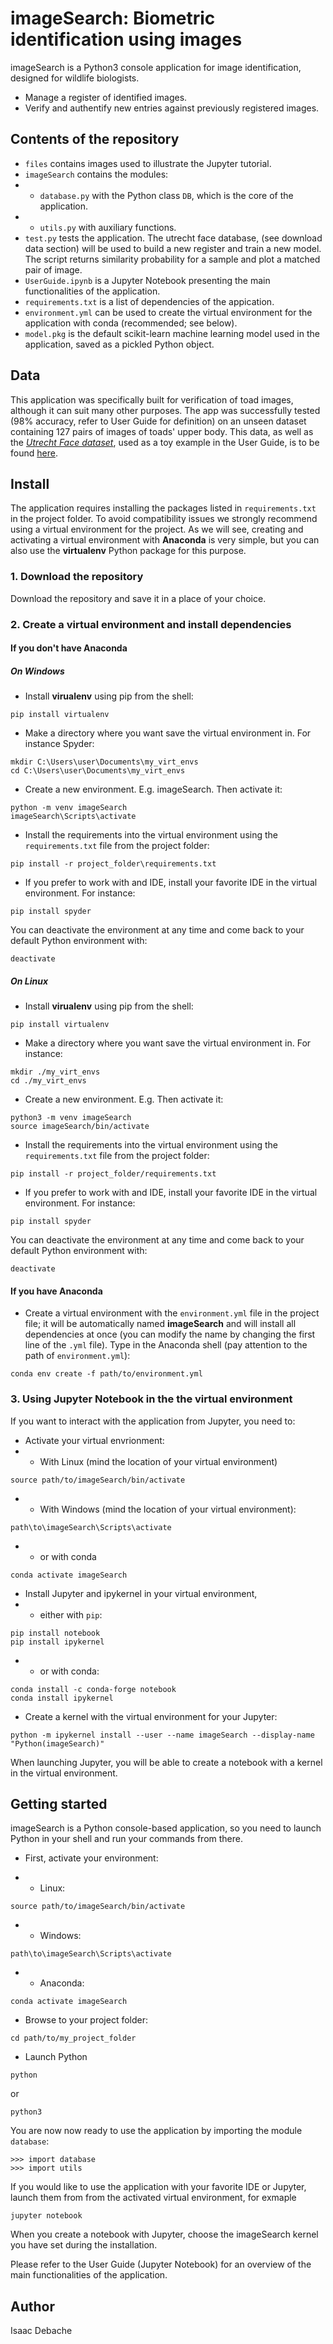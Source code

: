 # imageSearch: Biometric identification using images 

imageSearch is a Python3 console application for image identification, designed for wildlife biologists. 

* Manage a register of identified images.
* Verify and authentify new entries against previously registered images.

## Contents of the repository

* `files` contains images used to illustrate the Jupyter tutorial. 
* `imageSearch` contains the modules:
* *  `database.py` with the Python class `DB`, which is the core of the application.
* *  `utils.py` with auxiliary functions. 
* `test.py` tests the application. The utrecht face database, (see download data section) will be used to build a new register and train a new model. The script returns similarity probability for a sample and plot a matched pair of image.
* `UserGuide.ipynb` is a Jupyter Notebook presenting the main functionalities of the application. 
* `requirements.txt` is a list of dependencies of the appication.
* `environment.yml` can be used to create the virtual environment for the application with conda (recommended; see below).
* `model.pkg` is the default scikit-learn machine learning model used in the application, saved as a pickled Python object. 

## Data
This application was specifically built for verification of toad images, although it can suit many other purposes. The app was successfully tested (98% accuracy, refer to User Guide for definition) on an unseen dataset containing 127 pairs of images of toads' upper body. This data, as well as the [*Utrecht Face dataset*](http://pics.stir.ac.uk/2D_face_sets.htm), used as a toy example in the User Guide, is to be found [here](https://drive.google.com/drive/folders/1r_1X1777maJ8mBIArpi4eLQaTuLOjmH-?usp=sharing). 

## Install

The application requires installing the packages listed in `requirements.txt` in the project folder. To avoid compatibility issues
we strongly recommend using a virtual environment for the project. As we will see, creating and activating a virtual environment with **Anaconda** is very simple, but you can also 
use the **virtualenv** Python package for this purpose. 

### 1. Download the repository

Download the repository and save it in a place of your choice.

### 2. Create a virtual environment and install dependencies
#### If you don't have Anaconda
##### On Windows
* Install **virualenv** using pip from the shell:
```
pip install virtualenv
```
* Make a directory where you want save the virtual environment in. For instance Spyder:
```
mkdir C:\Users\user\Documents\my_virt_envs
cd C:\Users\user\Documents\my_virt_envs
```
* Create a new environment. E.g. imageSearch. Then activate it:
```
python -m venv imageSearch
imageSearch\Scripts\activate
```
* Install the requirements into the virtual environment using the `requirements.txt` file from the project folder:
```
pip install -r project_folder\requirements.txt 
```
* If you prefer to work with and IDE, install your favorite IDE in the virtual environment. For instance:
```
pip install spyder
```

You can deactivate the environment at any time and come back to your default Python environment with:
```
deactivate
```

##### On Linux
* Install **virualenv** using pip from the shell:
```
pip install virtualenv
```
* Make a directory where you want save the virtual environment in. For instance:
```
mkdir ./my_virt_envs
cd ./my_virt_envs
```
* Create a new environment. E.g. Then activate it:
```
python3 -m venv imageSearch
source imageSearch/bin/activate
```
* Install the requirements into the virtual environment using the `requirements.txt` file from the project folder:
```
pip install -r project_folder/requirements.txt 
```
* If you prefer to work with and IDE, install your favorite IDE in the virtual environment. For instance:
```
pip install spyder
```

You can deactivate the environment at any time and come back to your default Python environment with:
```
deactivate
```
#### If you have Anaconda

* Create a virtual environment with the `environment.yml` file in the project file; it will be automatically named **imageSearch** and will 
install all dependencies  at once (you can modify the name by changing the first line of the `.yml` file).
Type in the Anaconda shell (pay attention to the path of `environment.yml`): 
```
conda env create -f path/to/environment.yml
```
### 3. Using Jupyter Notebook in the the virtual environment
If you want to interact with the application from Jupyter, you need to:

* Activate your virtual envrionment:
* * With Linux (mind the location of your virtual environment)
```
source path/to/imageSearch/bin/activate
```
* * With Windows (mind the location of your virtual environment):
```
path\to\imageSearch\Scripts\activate
```
* * or with conda
```
conda activate imageSearch
```
* Install Jupyter and ipykernel in your virtual environment,
* * either with `pip`: 
 ```
 pip install notebook
 pip install ipykernel
 ```
* * or with conda:
 ```
 conda install -c conda-forge notebook
 conda install ipykernel
 ```
* Create a kernel with the virtual environment for your Jupyter:
```
python -m ipykernel install --user --name imageSearch --display-name "Python(imageSearch)"
```

When launching Jupyter, you will be able to create a notebook with a kernel in the virtual environment.

## Getting started
imageSearch is a Python console-based application, so you need to launch Python in your shell 
and run your commands from there.

* First, activate your environment:

* * Linux: 
```
source path/to/imageSearch/bin/activate
```
* * Windows:
```
path\to\imageSearch\Scripts\activate
```
* *  Anaconda:
```
conda activate imageSearch
```
* Browse to your project folder:
```
cd path/to/my_project_folder
```
* Launch Python
```
python
```
or 
```
python3
```

You are now now ready to use the application by importing the module `database`:
```
>>> import database
>>> import utils
```
If you would like to use the application with your favorite IDE or Jupyter, launch them from from the activated
virtual environment, for exmaple
```
jupyter notebook
```

When you create a notebook with Jupyter, choose the imageSearch kernel you have set during the installation. 

Please refer to the User Guide (Jupyter Notebook) for an overview of the main functionalities of the application. 

## Author
Isaac Debache
